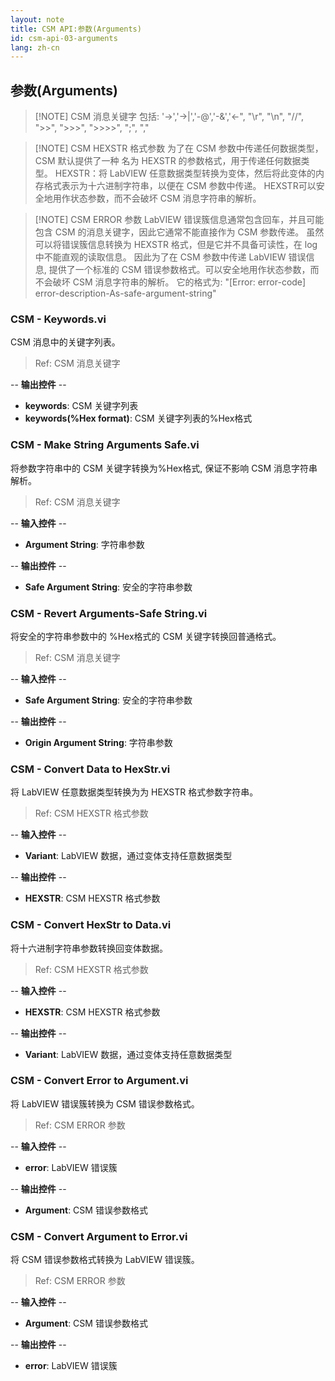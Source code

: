 ```yaml
---
layout: note
title: CSM API:参数(Arguments)
id: csm-api-03-arguments
lang: zh-cn
---
```


## 参数(Arguments)

> [!NOTE] CSM 消息关键字
> 包括: '->','->|','-@','-&','<-", "\r", "\n", "//", ">>", ">>>", ">>>>", ";", ","

> [!NOTE] CSM HEXSTR 格式参数
> 为了在 CSM 参数中传递任何数据类型，CSM 默认提供了一种 名为 HEXSTR 的参数格式，用于传递任何数据类型。
> HEXSTR：将 LabVIEW 任意数据类型转换为变体，然后将此变体的内存格式表示为十六进制字符串，以便在 CSM 参数中传递。
> HEXSTR可以安全地用作状态参数，而不会破坏 CSM 消息字符串的解析。

> [!NOTE] CSM ERROR 参数
> LabVIEW 错误簇信息通常包含回车，并且可能包含 CSM 的消息关键字，因此它通常不能直接作为 CSM 参数传递。
> 虽然可以将错误簇信息转换为 HEXSTR 格式，但是它并不具备可读性，在 log 中不能直观的读取信息。
> 因此为了在 CSM 参数中传递 LabVIEW 错误信息, 提供了一个标准的 CSM 错误参数格式。可以安全地用作状态参数，而不会破坏 CSM 消息字符串的解析。
> 它的格式为: "[Error: error-code] error-description-As-safe-argument-string"

### CSM - Keywords.vi

CSM 消息中的关键字列表。

> Ref: CSM 消息关键字

-- <b>输出控件</b> --
- <b>keywords</b>: CSM 关键字列表
- <b>keywords(%Hex format)</b>: CSM 关键字列表的%Hex格式

### CSM - Make String Arguments Safe.vi

将参数字符串中的 CSM 关键字转换为%Hex格式, 保证不影响 CSM 消息字符串解析。

> Ref: CSM 消息关键字

-- <b>输入控件</b> --
- <b>Argument String</b>: 字符串参数

-- <b>输出控件</b> --
- <b>Safe Argument String</b>: 安全的字符串参数

### CSM - Revert Arguments-Safe String.vi

将安全的字符串参数中的 %Hex格式的 CSM 关键字转换回普通格式。

> Ref: CSM 消息关键字

-- <b>输入控件</b> --
- <b>Safe Argument String</b>:  安全的字符串参数

-- <b>输出控件</b> --
- <b>Origin Argument String</b>: 字符串参数

### CSM - Convert Data to HexStr.vi

将 LabVIEW 任意数据类型转换为为 HEXSTR 格式参数字符串。

> Ref: CSM HEXSTR 格式参数

-- <b>输入控件</b> --
- <b>Variant</b>: LabVIEW 数据，通过变体支持任意数据类型

-- <b>输出控件</b> --
- <b>HEXSTR</b>: CSM HEXSTR 格式参数

### CSM - Convert HexStr to Data.vi

将十六进制字符串参数转换回变体数据。

> Ref: CSM HEXSTR 格式参数

-- <b>输入控件</b> --
- <b>HEXSTR</b>: CSM HEXSTR 格式参数

-- <b>输出控件</b> --
- <b>Variant</b>: LabVIEW 数据，通过变体支持任意数据类型

### CSM - Convert Error to Argument.vi

将 LabVIEW 错误簇转换为 CSM 错误参数格式。

> Ref: CSM ERROR 参数

-- <b>输入控件</b> --
- <b>error</b>: LabVIEW 错误簇

-- <b>输出控件</b> --
- <b>Argument</b>: CSM 错误参数格式

### CSM - Convert Argument to Error.vi

将 CSM 错误参数格式转换为 LabVIEW 错误簇。

> Ref: CSM ERROR 参数

-- <b>输入控件</b> --
- <b>Argument</b>: CSM 错误参数格式

-- <b>输出控件</b> --
- <b>error</b>: LabVIEW 错误簇

